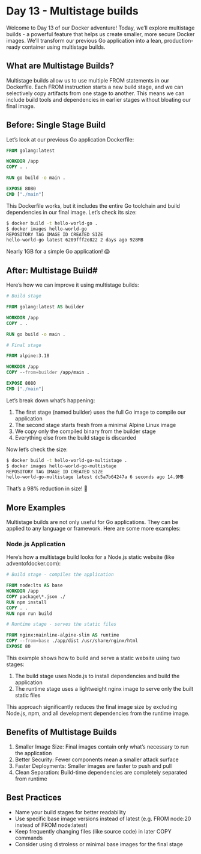 # Day 13 - Multistage builds

Welcome to Day 13 of our Docker adventure! Today, we’ll explore multistage builds - a powerful feature that helps us create smaller, more secure Docker images. We’ll transform our previous Go application into a lean, production-ready container using multistage builds.

## What are Multistage Builds?

Multistage builds allow us to use multiple FROM statements in our Dockerfile. Each FROM instruction starts a new build stage, and we can selectively copy artifacts from one stage to another. This means we can include build tools and dependencies in earlier stages without bloating our final image.

## Before: Single Stage Build

Let’s look at our previous Go application Dockerfile:

```Dockerfile
FROM golang:latest

WORKDIR /app
COPY . .

RUN go build -o main .

EXPOSE 8080
CMD ["./main"]
```

This Dockerfile works, but it includes the entire Go toolchain and build dependencies in our final image. Let’s check its size:

```bash
$ docker build -t hello-world-go .
$ docker images hello-world-go
REPOSITORY TAG IMAGE ID CREATED SIZE
hello-world-go latest 6209fff2e822 2 days ago 928MB

```

Nearly 1GB for a simple Go application! 😱

## After: Multistage Build#

Here’s how we can improve it using multistage builds:

```Dockerfile
# Build stage

FROM golang:latest AS builder

WORKDIR /app
COPY . .

RUN go build -o main .

# Final stage

FROM alpine:3.18

WORKDIR /app
COPY --from=builder /app/main .

EXPOSE 8080
CMD ["./main"]

```

Let’s break down what’s happening:

1. The first stage (named builder) uses the full Go image to compile our application
2. The second stage starts fresh from a minimal Alpine Linux image
3. We copy only the compiled binary from the builder stage
4. Everything else from the build stage is discarded

Now let’s check the size:

```bash
$ docker build -t hello-world-go-multistage .
$ docker images hello-world-go-multistage
REPOSITORY TAG IMAGE ID CREATED SIZE
hello-world-go-multistage latest dc5a7b64247a 6 seconds ago 14.9MB

```

That’s a 98% reduction in size! 🎉

## More Examples

Multistage builds are not only useful for Go applications. They can be applied to any language or framework. Here are some more examples:

### Node.js Application

Here’s how a multistage build looks for a Node.js static website (like adventofdocker.com):

```Dockerfile
# Build stage - compiles the application

FROM node:lts AS base
WORKDIR /app
COPY package\*.json ./
RUN npm install
COPY . .
RUN npm run build

# Runtime stage - serves the static files

FROM nginx:mainline-alpine-slim AS runtime
COPY --from=base ./app/dist /usr/share/nginx/html
EXPOSE 80

```

This example shows how to build and serve a static website using two stages:

1. The build stage uses Node.js to install dependencies and build the application
2. The runtime stage uses a lightweight nginx image to serve only the built static files

This approach significantly reduces the final image size by excluding Node.js, npm, and all development dependencies from the runtime image.

## Benefits of Multistage Builds

1. Smaller Image Size: Final images contain only what’s necessary to run the application
2. Better Security: Fewer components mean a smaller attack surface
3. Faster Deployments: Smaller images are faster to push and pull
4. Clean Separation: Build-time dependencies are completely separated from runtime

## Best Practices

- Name your build stages for better readability
- Use specific base image versions instead of latest (e.g. FROM node:20 instead of FROM node:latest)
- Keep frequently changing files (like source code) in later COPY commands
- Consider using distroless or minimal base images for the final stage
